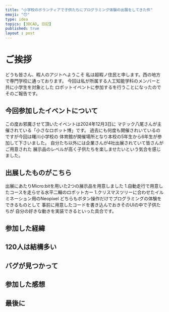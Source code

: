 ```yaml
---
title: "小学校のボランティアで子供たちにプログラミング体験の出展をしてきた件"
emoji: "😯"
type: idea
topics: [3DCAD, 日記]
published: true
layout : post
---
```

# ご挨拶
どうも皆さん、暇人のアジトへようこそ
私は超暇ノ住民と申します。西の地方で専門学校に通っております。
今回は私が所属する人工知能学科のメンバーと共に小学生を対象とした
ロボットイベントに参加するを行うことになったのでそのご報告です。

## 今回参加したイベントについて
この度お邪魔させて頂いたイベントは2024年12月3日に
マテック八尾さんが主催されている「小さなロボット博」です。
過去にも何度も開催されいているのですが今回は曙川小学校の
体育館が開催場所となり本校の5年生から6年生が参加して下さいました。
自分たち以外には企業さんが4社出展されていて皆さんがご用意された
展示品のレベルが高く子供たちを楽しませたいという気合を感じました。
<!-- ![](assets\images\aurora_revolution\neopxc.png) -->

## 出展したものがこちら

出展にあたりMicro:bitを用いた2つの展示品を用意しました
1.自動走行で用意したコースを走らせる水平二輪のロボットカー
1.クリスマスツリーに合わせたイルミネーション用のNeopixel
どちらもボタン操作だけでプログラミングの体験をできるものとして
事前に用意したコードを書き込んでおきそのUIの中で子供たちが
自分の好きな動きを実装できるといった具合です。
<!-- ![](assets\images\aurora_revolution\neopxc.png) -->
<!-- ![](assets\images\aurora_revolution\neopxc.png) -->

## 参加した経緯

## 120人は結構多い

## バグが見つかって

## 参加した感想

## 最後に